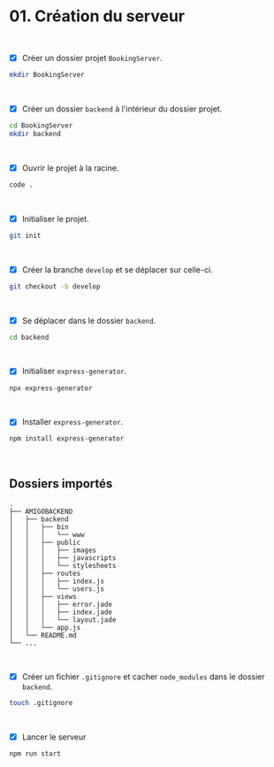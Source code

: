 # 01. Création du serveur

<br>

- [x] Créer un dossier projet `BookingServer`.
```bash
mkdir BookingServer
```

<br>

- [x] Créer un dossier `backend` à l'intérieur du dossier projet.
```bash
cd BookingServer
mkdir backend
```

<br>

- [x] Ouvrir le projet à la racine.
```bash
code .
```

<br>

- [x] Initialiser le projet.
```bash
git init
```

<br>

- [x] Créer la branche `develop` et se déplacer sur celle-ci.
```bash
git checkout -b develop
```

<br>

- [x] Se déplacer dans le dossier `backend`.
```bash
cd backend
```

<br>

- [x] Initialiser `express-generator`.
```javascript
npx express-generator
```
<br>

- [x] Installer `express-generator`.
```bash
npm install express-generator
```

<br> 


## Dossiers importés

```
.
├── AMIGOBACKEND
│   ├── backend
│   │   ├── bin
│   │   │   └── www
│   │   ├── public
│   │   │   ├── images
│   │   │   ├── javascripts
│   │   │   └── stylesheets
│   │   ├── routes
│   │   │   ├── index.js
│   │   │   └── users.js
│   │   ├── views
│   │   │   ├── error.jade
│   │   │   ├── index.jade
│   │   │   └── layout.jade
│   │   └── app.js
│   └── README.md
└── ...
```

<br>

- [x] Créer un fichier `.gitignore` et cacher `node_modules` dans le dossier `backend`.
```bash
touch .gitignore
```

<br>

- [x] Lancer le serveur
```bash
npm run start
```
